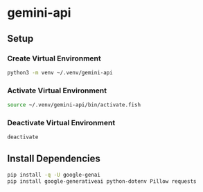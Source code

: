 # gemini-api

## Setup

### Create Virtual Environment

```bash
python3 -m venv ~/.venv/gemini-api
```

### Activate Virtual Environment

```bash
source ~/.venv/gemini-api/bin/activate.fish
```

### Deactivate Virtual Environment

```bash
deactivate
```

## Install Dependencies

```bash
pip install -q -U google-genai
pip install google-generativeai python-dotenv Pillow requests
```
